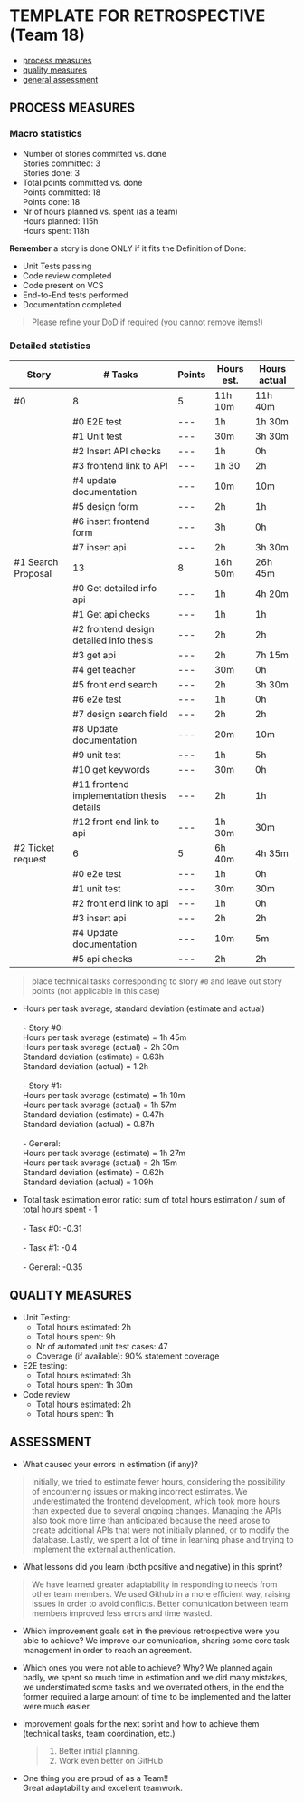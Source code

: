 TEMPLATE FOR RETROSPECTIVE (Team 18)
=====================================

- [process measures](#process-measures)
- [quality measures](#quality-measures)
- [general assessment](#assessment)

## PROCESS MEASURES 

### Macro statistics

- Number of stories committed vs. done
  <br>Stories committed: 3
  <br>Stories done: 3
- Total points committed vs. done
  <br>Points committed: 18
  <br>Points done: 18
- Nr of hours planned vs. spent (as a team)
  <br>Hours planned: 115h
  <br>Hours spent: 118h

**Remember** a story is done ONLY if it fits the Definition of Done:
 
- Unit Tests passing
- Code review completed
- Code present on VCS
- End-to-End tests performed
- Documentation completed


> Please refine your DoD if required (you cannot remove items!) 

### Detailed statistics

| Story  | # Tasks | Points | Hours est. | Hours actual |
|--------|---------|--------|------------|--------------|
| #0    |      8   |    5   |    11h 10m        |     11h 40m         | 
|    | #0 E2E test | --- | 1h | 1h 30m |
|    | #1 Unit test | --- | 30m | 3h 30m |
|    | #2 Insert API checks | --- | 1h | 0h |
|    | #3 frontend link to API | --- | 1h 30 | 2h |
|    | #4 update documentation | --- | 10m | 10m |
|    | #5 design form | --- | 2h | 1h |
|    | #6 insert frontend form | --- | 3h | 0h |
|    | #7 insert api | --- | 2h | 3h 30m |
| #1 Search Proposal     |   13      |    8    |     16h 50m       |      26h 45m        |
|    | #0 Get detailed info api  | --- | 1h | 4h 20m |
|    | #1 Get api checks | --- | 1h | 1h |
|    | #2 frontend design detailed info thesis | --- | 2h | 2h |
|    | #3 get api | --- | 2h | 7h 15m |
|    | #4 get teacher | --- | 30m | 0h |
|    | #5 front end search | --- | 2h | 3h 30m |
|    | #6 e2e test | --- | 1h | 0h |
|    | #7 design search field | --- | 2h | 2h |
|    | #8 Update documentation | --- | 20m | 10m |
|    | #9 unit test | --- | 1h | 5h |
|    | #10 get keywords | --- | 30m | 0h |
|    | #11 frontend implementation thesis details | --- | 2h | 1h |
|    | #12 front end link to api | --- | 1h 30m | 30m |
| #2 Ticket request      |   6      |    5    |     6h 40m      |      4h 35m        |
|    | #0 e2e test | --- | 1h | 0h |
|    | #1 unit test | --- | 30m | 30m |
|    | #2 front end link to api | --- | 1h | 0h |
|    | #3 insert api | --- | 2h | 2h |
|    | #4 Update documentation | --- | 10m | 5m |
|    | #5 api checks | --- | 2h | 2h |
   

> place technical tasks corresponding to story `#0` and leave out story points (not applicable in this case)

- Hours per task average, standard deviation (estimate and actual)
<br><br> - Story #0: 
<br>Hours per task average (estimate) = 1h 45m
<br>Hours per task average (actual) = 2h 30m
<br>Standard deviation (estimate) = 0.63h
<br>Standard deviation (actual) = 1.2h
<br><br> - Story #1: 
<br>Hours per task average (estimate) = 1h 10m
<br>Hours per task average (actual) = 1h 57m
<br>Standard deviation (estimate) = 0.47h
<br>Standard deviation (actual) = 0.87h
<br><br>- General: 
<br>Hours per task average (estimate) = 1h 27m
<br>Hours per task average (actual) = 2h 15m
<br>Standard deviation (estimate) = 0.62h
<br>Standard deviation (actual) = 1.09h

- Total task estimation error ratio: sum of total hours estimation / sum of total hours spent - 1
<br><br> - Task #0: -0.31 
<br><br> - Task #1: -0.4
<br><br> - General: -0.35

  
## QUALITY MEASURES 

- Unit Testing:
  - Total hours estimated: 2h 
  - Total hours spent: 9h
  - Nr of automated unit test cases: 47
  - Coverage (if available): 90% statement coverage
- E2E testing:
  - Total hours estimated: 3h 
  - Total hours spent: 1h 30m
- Code review 
  - Total hours estimated: 2h
  - Total hours spent: 1h
  


## ASSESSMENT

- What caused your errors in estimation (if any)?
> Initially, we tried to estimate fewer hours, considering the possibility of encountering issues or making incorrect estimates. We underestimated the frontend development, which took more hours than expected due to several ongoing changes. Managing the APIs also took more time than anticipated because the need arose to create additional APIs that were not initially planned, or to modify the database. Lastly, we spent a lot of time in learning phase and trying to implement the external authentication.

- What lessons did you learn (both positive and negative) in this sprint?
>We have learned greater adaptability in responding to needs from other team members. We used Github in a more efficient way, raising issues in order to avoid conflicts. Better comunication between team members improved less errors and time wasted.

- Which improvement goals set in the previous retrospective were you able to achieve? 
  We improve our comunication, sharing some core task management in order to reach an agreement.

- Which ones you were not able to achieve? Why?
  We planned again badly, we spent so much time in estimation and we did many mistakes, we understimated some tasks and we overrated others, in the end the former required a large amount of time to be implemented and the latter were much easier.
- Improvement goals for the next sprint and how to achieve them (technical tasks, team coordination, etc.)

  > 1) Better initial planning.
  > 2) Work even better on GitHub

- One thing you are proud of as a Team!!
<br>Great adaptability and excellent teamwork.